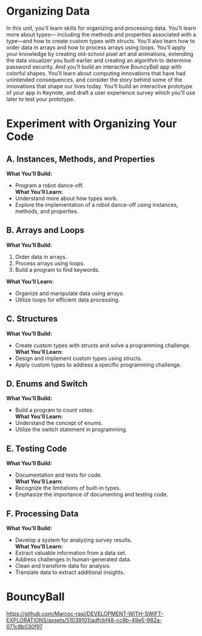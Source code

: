 # Organizing Data
In this unit, you’ll learn skills for organizing and processing data. You’ll learn more about types— including the methods and properties associated with a type—and how to create custom types with structs. You’ll also learn how to order data in arrays and how to process arrays using loops.
You’ll apply your knowledge by creating old-school pixel art and animations, extending the data visualizer you built earlier and creating an algorithm to determine password security. And you’ll build an interactive BouncyBall app with colorful shapes.
You’ll learn about computing innovations that have had unintended consequences, and consider the story behind some of the innovations that shape our lives today. You’ll build an interactive prototype of your app in Keynote, and draft a user experience survey which you’ll use later to test your prototype.

# Experiment with Organizing Your Code

## A. Instances, Methods, and Properties
**What You’ll Build:** 
- Program a robot dance-off.  
**What You’ll Learn:**
- Understand more about how types work.
- Explore the implementation of a robot dance-off using instances, methods, and properties.

## B. Arrays and Loops
**What You’ll Build:**
1. Order data in arrays.
2. Process arrays using loops.
3. Build a program to find keywords.

**What You’ll Learn:**
- Organize and manipulate data using arrays.
- Utilize loops for efficient data processing.

## C. Structures
**What You’ll Build:** 
- Create custom types with structs and solve a programming challenge.  
**What You’ll Learn:**
- Design and implement custom types using structs.
- Apply custom types to address a specific programming challenge.

## D. Enums and Switch
**What You’ll Build:** 
- Build a program to count votes.  
**What You’ll Learn:**
- Understand the concept of enums.
- Utilize the switch statement in programming.

## E. Testing Code
**What You’ll Build:** 
- Documentation and tests for code.  
**What You’ll Learn:**
- Recognize the limitations of built-in types.
- Emphasize the importance of documenting and testing code.

## F. Processing Data
**What You’ll Build:** 
- Develop a system for analyzing survey results.  
**What You’ll Learn:**
- Extract valuable information from a data set.
- Address challenges in human-generated data.
- Clean and transform data for analysis.
- Translate data to extract additional insights.

# BouncyBall

https://github.com/Marcoc-rasi/DEVELOPMENT-WITH-SWIFT-EXPLORATIONS/assets/51039101/adfcbf48-cc9b-49e5-982a-071c8b030f97



